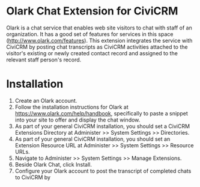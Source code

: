 Olark Chat Extension for CiviCRM
================================

Olark is a chat service that enables web site visitors to chat with staff of an organization. It has a good set of features for services in this space (http://www.olark.com/features). This extension integrates the service with CiviCRM by posting chat transcripts as CiviCRM activities attached to the visitor's existing or newly created contact record and assigned to the relevant staff person's record. 

Installation
============

1. Create an Olark account.
2. Follow the installation instructions for Olark at https://www.olark.com/help/handbook, specifically to paste a snippet into your site to offer and display the chat window.
2. As part of your general CiviCRM installation, you should set a CiviCRM Extensions Directory at Administer >> System Settings >> Directories.
2. As part of your general CiviCRM installation, you should set an Extension Resource URL at Administer >> System Settings >> Resource URLs.
3. Navigate to Administer >> System Settings >> Manage Extensions.
4. Beside Olark Chat, click Install.
5. Configure your Olark account to post the transcript of completed chats to CiviCRM by
